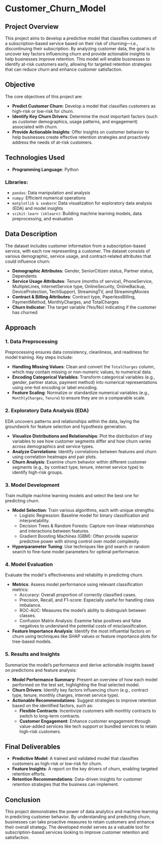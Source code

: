 # Customer_Churn_Model

## Project Overview
This project aims to develop a predictive model that classifies customers of a subscription-based service based on their risk of churning—i.e., discontinuing their subscription. By analyzing customer data, the goal is to uncover key factors influencing churn and provide actionable insights to help businesses improve retention. This model will enable businesses to identify at-risk customers early, allowing for targeted retention strategies that can reduce churn and enhance customer satisfaction.

## Objective
The core objectives of this project are:

- **Predict Customer Churn**: Develop a model that classifies customers as high-risk or low-risk for churn.
- **Identify Key Churn Drivers**: Determine the most important factors (such as customer demographics, usage patterns, and engagement) associated with churn.
- **Provide Actionable Insights**: Offer insights on customer behavior to help businesses create effective retention strategies and proactively address the needs of at-risk customers.

## Technologies Used
- **Programming Language**: Python

### Libraries:
- `pandas`: Data manipulation and analysis
- `numpy`: Efficient numerical operations
- `matplotlib & seaborn`: Data visualization for exploratory data analysis (EDA) and model insights
- `scikit-learn (sklearn)`: Building machine learning models, data preprocessing, and evaluation

## Data Description
The dataset includes customer information from a subscription-based service, with each row representing a customer. The dataset consists of various demographic, service usage, and contract-related attributes that could influence churn:

- **Demographic Attributes**: Gender, SeniorCitizen status, Partner status, Dependents
- **Service Usage Attributes**: Tenure (months of service), PhoneService, MultipleLines, InternetService type, OnlineSecurity, OnlineBackup, DeviceProtection, TechSupport, StreamingTV, and StreamingMovies
- **Contract & Billing Attributes**: Contract type, PaperlessBilling, PaymentMethod, MonthlyCharges, and TotalCharges
- **Churn Indicator**: The target variable (Yes/No) indicating if the customer has churned

## Approach

### 1. Data Preprocessing
Preprocessing ensures data consistency, cleanliness, and readiness for model training. Key steps include:

- **Handling Missing Values**: Clean and convert the `TotalCharges` column, which may contain missing or non-numeric values, to numerical data.
- **Encoding Categorical Variables**: Transform categorical variables (e.g., gender, partner status, payment method) into numerical representations using one-hot encoding or label encoding.
- **Feature Scaling**: Normalize or standardize numerical variables (e.g., `MonthlyCharges`, `Tenure`) to ensure they are on a comparable scale.

### 2. Exploratory Data Analysis (EDA)
EDA uncovers patterns and relationships within the data, laying the groundwork for feature selection and hypothesis generation.

- **Visualize Distributions and Relationships**: Plot the distribution of key variables to see how customer segments differ and how churn varies across demographics and service types.
- **Analyze Correlations**: Identify correlations between features and churn using correlation heatmaps and pair plots.
- **Churn Analysis**: Examine churn behavior within different customer segments (e.g., by contract type, tenure, internet service type) to identify high-risk groups.

### 3. Model Development
Train multiple machine learning models and select the best one for predicting churn.

- **Model Selection**: Train various algorithms, each with unique strengths:
  - Logistic Regression: Baseline model for binary classification and interpretability.
  - Decision Trees & Random Forests: Capture non-linear relationships and interactions between features.
  - Gradient Boosting Machines (GBM): Often provide superior predictive power with strong control over model complexity.
- **Hyperparameter Tuning**: Use techniques like grid search or random search to fine-tune model parameters for optimal performance.

### 4. Model Evaluation
Evaluate the model's effectiveness and reliability in predicting churn.

- **Metrics**: Assess model performance using relevant classification metrics:
  - Accuracy: Overall proportion of correctly classified cases.
  - Precision, Recall, and F1-score: Especially useful for handling class imbalance.
  - ROC-AUC: Measures the model’s ability to distinguish between classes.
  - Confusion Matrix Analysis: Examine false positives and false negatives to understand the potential costs of misclassification.
- **Feature Importance Analysis**: Identify the most influential factors on churn using techniques like SHAP values or feature importance plots for tree-based models.

### 5. Results and Insights
Summarize the model’s performance and derive actionable insights based on predictions and feature analysis:

- **Model Performance Summary**: Present an overview of how each model performed on the test set, highlighting the final selected model.
- **Churn Drivers**: Identify key factors influencing churn (e.g., contract type, tenure, monthly charges, internet service type).
- **Actionable Recommendations**: Suggest strategies to improve retention based on the identified factors, such as:
  - **Flexible Contracts**: Incentivize customers with monthly contracts to switch to long-term contracts.
  - **Customer Engagement**: Enhance customer engagement through value-added services like tech support or bundled services to retain high-risk customers.

## Final Deliverables
- **Predictive Model**: A trained and validated model that classifies customers as high-risk or low-risk for churn.
- **Feature Insights**: A report on the key drivers of churn, enabling targeted retention efforts.
- **Retention Recommendations**: Data-driven insights for customer retention strategies that the business can implement.

## Conclusion
This project demonstrates the power of data analytics and machine learning in predicting customer behavior. By understanding and predicting churn, businesses can take proactive measures to retain customers and enhance their overall strategy. The developed model serves as a valuable tool for subscription-based services looking to improve customer retention and satisfaction.
